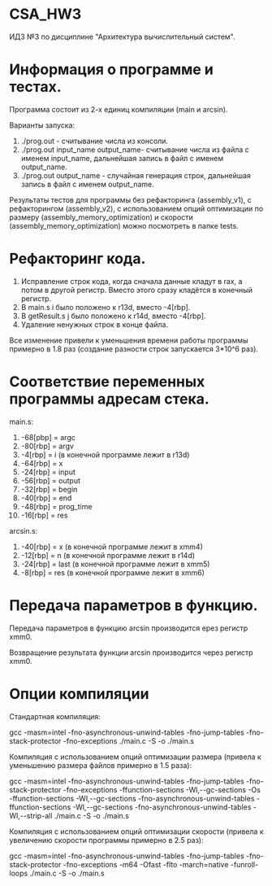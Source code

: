 # CSA_HW3
ИДЗ №3 по дисциплине "Архитектура вычислительный систем".
# Информация о программе и тестах.
Программа состоит из 2-х единиц компиляции (main и arcsin).

Варианты запуска:
1. ./prog.out - считывание числа из консоли.
2. ./prog.out input_name output_name- считывание числа из файла c именем input_name, дальнейшая запись в файл с именем output_name.
3. ./prog.out output_name - случайная генерация строк, дальнейшая запись в файл с именем output_name.

Рeзультаты тестов для программы без рефакторинга (assembly_v1), с рефакторингом (assembly_v2), с использованием опций оптимизации по размеру (assembly_memory_optimization) и скорости (assembly_memory_optimization) можно посмотреть в папке tests.
# Рефакторинг кода.
1. Исправление строк кода, когда сначала данные кладут в rax, а потом в другой регистр. Вместо этого сразу кладётся в конечный регистр.
2. В main.s i было положено к r13d, вместо -4[rbp].
3. В getResult.s j было положено к r14d, вместо -4[rbp].
4. Удаление ненужных строк в конце файла.

Все изменение привели к уменьшения времени работы программы примерно в 1.8 раз (создание разности строк запускается 3*10^6 раз).
# Соответствие переменных программы адресам стека.
main.s:
1.  -68[pbp] = argc
2.  -80[rbp] = argv
3.  -4[rbp] = i (в конечной программе лежит в r13d)
4.  -64[rbp] = x
5.  -24[rbp] = input
6.  -56[rbp] = output
7.  -32[rbp] = begin
8.  -40[rbp] = end
9.  -48[rbp] = prog_time
10. -16[rbp] = res

arcsin.s:
1.  -40[rbp] = x (в конечной программе лежит в xmm4)
2.  -12[rbp] = n (в конечной программе лежит в r14d)
3.  -24[rbp] = last (в конечной программе лежит в xmm5)
4.  -8[rbp] = res (в конечной программе лежит в xmm6)
# Передача параметров в функцию.
Передача параметров в функцию arcsin производится ерез регистр xmm0.

Возвращение результата функции arcsin производится через регистр xmm0.
# Опции компиляции
Стандартная компиляция:

gcc -masm=intel -fno-asynchronous-unwind-tables -fno-jump-tables -fno-stack-protector -fno-exceptions ./main.c -S -o ./main.s

Компиляция с использованием опций оптимизации размера (привела к уменьшению размера файлов примерно в 1.5 раза):

gcc -masm=intel -fno-asynchronous-unwind-tables -fno-jump-tables -fno-stack-protector -fno-exceptions -ffunction-sections -Wl,--gc-sections -Os -ffunction-sections -Wl,--gc-sections -fno-asynchronous-unwind-tables -ffunction-sections -Wl,--gc-sections -fno-asynchronous-unwind-tables -Wl,--strip-all ./main.c -S -o ./main.s

Компиляция с использованием опций оптимизации скорости (привела к увеличению скорости программы примерно в 2.5 раз):

gcc -masm=intel -fno-asynchronous-unwind-tables -fno-jump-tables -fno-stack-protector -fno-exceptions -m64 -Ofast -flto -march=native -funroll-loops ./main.c -S -o ./main.s
